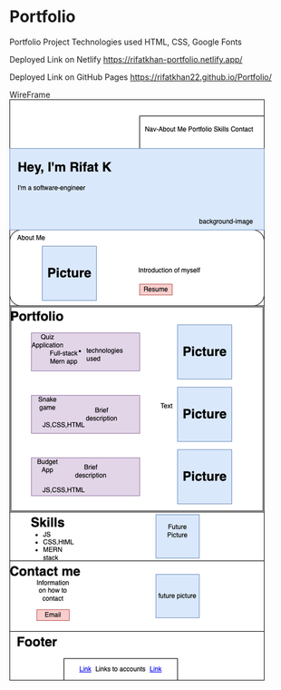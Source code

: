 # Portfolio

Portfolio Project
Technologies used
HTML, CSS, Google Fonts

Deployed Link on Netlify
https://rifatkhan-portfolio.netlify.app/

Deployed Link on GitHub Pages
https://rifatkhan22.github.io/Portfolio/

WireFrame
<img src ="/images/wireframe.png" alt="wireframe">
